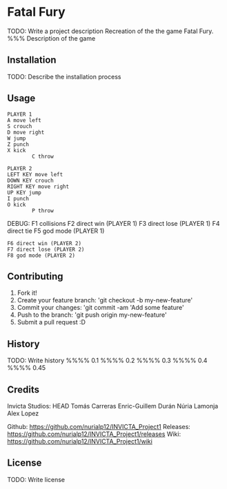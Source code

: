 ﻿# Fatal Fury
TODO: Write a project description
Recreation of the the game Fatal Fury.
	%%% Description of the game


## Installation
TODO: Describe the installation process


## Usage

	PLAYER 1
	A move left
	S crouch
	D move right
	W jump
	Z punch
	X kick
			C throw

	PLAYER 2
	LEFT KEY move left
	DOWN KEY crouch
	RIGHT KEY move right
	UP KEY jump
	I punch
	O kick
			P throw


DEBUG:
	F1 collisions
	F2 direct win (PLAYER 1)
	F3 direct lose (PLAYER 1)
	F4 direct tie
	F5 god mode (PLAYER 1)

	F6 direct win (PLAYER 2)
	F7 direct lose (PLAYER 2)
	F8 god mode (PLAYER 2)



## Contributing
1. Fork it!
2. Create your feature branch: 'git checkout -b my-new-feature'
3. Commit your changes: 'git commit -am 'Add some feature'
4. Push to the branch: 'git push origin my-new-feature'
5. Submit a pull request :D


## History
TODO: Write history
	%%%% 0.1
	%%%% 0.2
	%%%% 0.3
	%%%% 0.4
	%%%% 0.45 


## Credits
Invicta Studios:
HEAD
Tomás Carreras
Enric-Guillem Durán
Núria Lamonja
Alex Lopez

Github: https://github.com/nurialp12/INVICTA_Project1
Releases: https://github.com/nurialp12/INVICTA_Project1/releases
Wiki: https://github.com/nurialp12/INVICTA_Project1/wiki


## License
TODO: Write license

